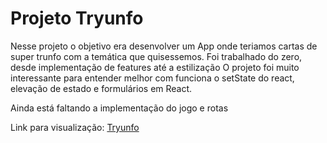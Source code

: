 <h1> Projeto Tryunfo </h1>

Nesse projeto o objetivo era desenvolver um App onde teriamos cartas de super trunfo com a temática que quisessemos.
Foi trabalhado do zero, desde implementação de features até a estilização
O projeto foi muito interessante para entender melhor com funciona o setState do react, elevação de estado e formulários em React.

Ainda está faltando a implementação do jogo e rotas


Link para visualização: [Tryunfo](https://tryunfo-thidurante.vercel.app/cards)
